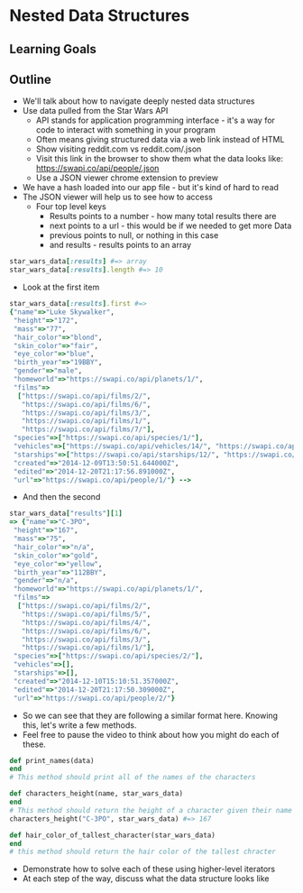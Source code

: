 # Nested Data Structures

## Learning Goals

## Outline

+ We'll talk about how to navigate deeply nested data structures
+ Use data pulled from the Star Wars API
  + API stands for application programming interface - it's a way for code to interact with something in your program
  + Often means giving structured data via a web link instead of HTML
  + Show visiting reddit.com vs reddit.com/.json
  + Visit this link in the browser to show them what the data looks like: https://swapi.co/api/people/.json
  + Use a JSON viewer chrome extension to preview
+ We have a hash loaded into our app file - but it's kind of hard to read
+ The JSON viewer will help us to see how to access
  + Four top level keys
    + Results points to a number - how many total results there are
    + next points to a url - this would be if we needed to get more Data
    + previous points to null, or nothing in this case
    + and results - results points to an array
```ruby
star_wars_data[:results] #=> array
star_wars_data[:results].length #=> 10
```
+ Look at the first item
```ruby
star_wars_data[:results].first #=>
{"name"=>"Luke Skywalker",
 "height"=>"172",
 "mass"=>"77",
 "hair_color"=>"blond",
 "skin_color"=>"fair",
 "eye_color"=>"blue",
 "birth_year"=>"19BBY",
 "gender"=>"male",
 "homeworld"=>"https://swapi.co/api/planets/1/",
 "films"=>
  ["https://swapi.co/api/films/2/",
   "https://swapi.co/api/films/6/",
   "https://swapi.co/api/films/3/",
   "https://swapi.co/api/films/1/",
   "https://swapi.co/api/films/7/"],
 "species"=>["https://swapi.co/api/species/1/"],
 "vehicles"=>["https://swapi.co/api/vehicles/14/", "https://swapi.co/api/vehicles/30/"],
 "starships"=>["https://swapi.co/api/starships/12/", "https://swapi.co/api/starships/22/"],
 "created"=>"2014-12-09T13:50:51.644000Z",
 "edited"=>"2014-12-20T21:17:56.891000Z",
 "url"=>"https://swapi.co/api/people/1/"} -->
 ```
+ And then the second

```ruby
star_wars_data["results"][1]
=> {"name"=>"C-3PO",
 "height"=>"167",
 "mass"=>"75",
 "hair_color"=>"n/a",
 "skin_color"=>"gold",
 "eye_color"=>"yellow",
 "birth_year"=>"112BBY",
 "gender"=>"n/a",
 "homeworld"=>"https://swapi.co/api/planets/1/",
 "films"=>
  ["https://swapi.co/api/films/2/",
   "https://swapi.co/api/films/5/",
   "https://swapi.co/api/films/4/",
   "https://swapi.co/api/films/6/",
   "https://swapi.co/api/films/3/",
   "https://swapi.co/api/films/1/"],
 "species"=>["https://swapi.co/api/species/2/"],
 "vehicles"=>[],
 "starships"=>[],
 "created"=>"2014-12-10T15:10:51.357000Z",
 "edited"=>"2014-12-20T21:17:50.309000Z",
 "url"=>"https://swapi.co/api/people/2/"}
 ```

+ So we can see that they are following a similar format here. Knowing this, let's write a few methods.
+ Feel free to pause the video to think about how you might do each of these.

```ruby
def print_names(data)
end
# This method should print all of the names of the characters

def characters_height(name, star_wars_data)
end
# This method should return the height of a character given their name
characters_height("C-3PO", star_wars_data) #=> 167

def hair_color_of_tallest_character(star_wars_data)
end
# this method should return the hair color of the tallest chracter
```

+ Demonstrate how to solve each of these using higher-level iterators 
+ At each step of the way, discuss what the data structure looks like
